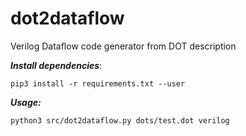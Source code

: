 # dot2dataflow
Verilog Dataflow code generator from DOT description

***Install dependencies***:

```
pip3 install -r requirements.txt --user
```

***Usage:*** 
```
python3 src/dot2dataflow.py dots/test.dot verilog
```
